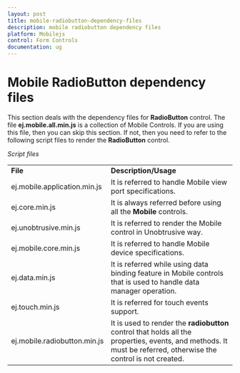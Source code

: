```yaml
---
layout: post
title: mobile-radiobutton-dependency-files
description: mobile radiobutton dependency files
platform: Mobilejs
control: Form Controls
documentation: ug
---
```


# Mobile RadioButton dependency files

This section deals with the dependency files for **RadioButton** control. The file **ej.mobile.all.min.js** is a collection of Mobile Controls. If you are using this file, then you can skip this section. If not, then you need to refer to the following script files to render the **RadioButton** control.

_Script files_

<table>
<tr>
<td>
<b>File</b></td><td>
<b>Description/Usage</b></td></tr>
<tr>
<td>
ej.mobile.application.min.js</td><td>
It is referred to handle Mobile view port specifications.</td></tr>
<tr>
<td>
ej.core.min.js</td><td>
It is always referred before using all the <b>Mobile</b> controls.</td></tr>
<tr>
<td>
ej.unobtrusive.min.js</td><td>
It is referred to render the Mobile control in Unobtrusive way.</td></tr>
<tr>
<td>
ej.mobile.core.min.js</td><td>
It is referred to handle Mobile device specifications.</td></tr>
<tr>
<td>
ej.data.min.js</td><td>
It is referred while using data binding feature in Mobile controls that is used to handle data manager operation.</td></tr>
<tr>
<td>
ej.touch.min.js</td><td>
It is referred for touch events support.</td></tr>
<tr>
<td>
ej.mobile.radiobutton.min.js</td><td>
It is used to render the <b>radiobutton</b> control that holds all the properties, events, and methods. It must be referred, otherwise the control is not created.</td></tr>
</table>


